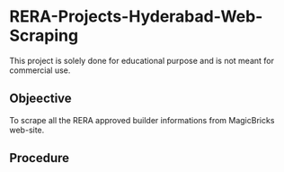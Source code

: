 # RERA-Projects-Hyderabad-Web-Scraping
This project is solely done for educational purpose and is not meant for commercial use.

## Objeective
To scrape all the RERA approved builder informations from MagicBricks web-site.

## Procedure
